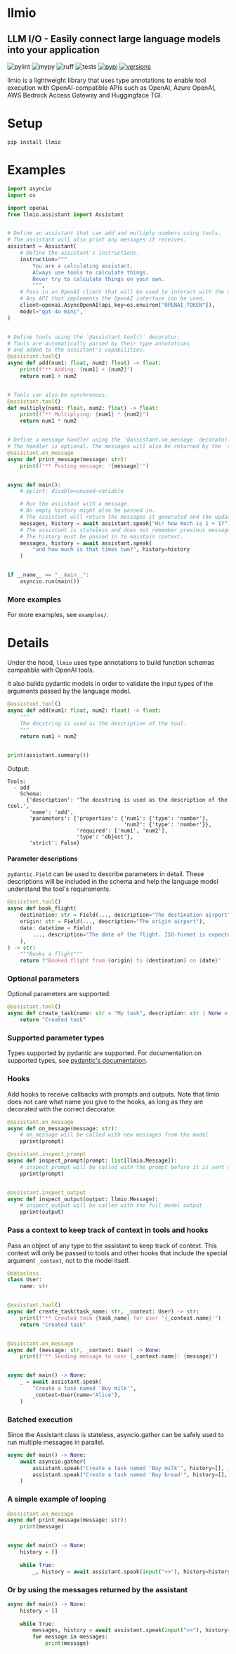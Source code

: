 
# llmio
## LLM I/O - Easily connect large language models into your application

![pylint](https://github.com/badgeir/llmio/actions/workflows/pylint.yml/badge.svg)
![mypy](https://github.com/badgeir/llmio/actions/workflows/mypy.yml/badge.svg)
![ruff](https://github.com/badgeir/llmio/actions/workflows/ruff.yml/badge.svg)
![tests](https://github.com/badgeir/llmio/actions/workflows/test.yml/badge.svg)
[![pypi](https://img.shields.io/pypi/v/llmio.svg)](https://pypi.python.org/pypi/llmio)
[![versions](https://img.shields.io/pypi/pyversions/llmio.svg)](https://github.com/badgeir/llmio)

llmio is a lightweight library that uses type annotations to enable tool execution with OpenAI-compatible APIs such as OpenAI, Azure OpenAI, AWS Bedrock Access Gateway and Huggingface TGI.


# Setup

```
pip install llmio
```

# Examples

``` python
import asyncio
import os

import openai
from llmio.assistant import Assistant


# Define an assistant that can add and multiply numbers using tools.
# The assistant will also print any messages it receives.
assistant = Assistant(
    # Define the assistant's instructions.
    instruction="""
        You are a calculating assistant.
        Always use tools to calculate things.
        Never try to calculate things on your own.
        """,
    # Pass in an OpenAI client that will be used to interact with the model.
    # Any API that implements the OpenAI interface can be used.
    client=openai.AsyncOpenAI(api_key=os.environ["OPENAI_TOKEN"]),
    model="gpt-4o-mini",
)


# Define tools using the `@assistant.tool()` decorator.
# Tools are automatically parsed by their type annotations
# and added to the assistant's capabilities.
@assistant.tool()
async def add(num1: float, num2: float) -> float:
    print(f"** Adding: {num1} + {num2}")
    return num1 + num2


# Tools can also be synchronous.
@assistant.tool()
def multiply(num1: float, num2: float) -> float:
    print(f"** Multiplying: {num1} * {num2}")
    return num1 * num2


# Define a message handler using the `@assistant.on_message` decorator.
# The handler is optional. The messages will also be returned by the `speak` method.
@assistant.on_message
async def print_message(message: str):
    print(f"** Posting message: '{message}'")


async def main():
    # pylint: disable=unused-variable

    # Run the assistant with a message.
    # An empty history might also be passed in.
    # The assistant will return the messages it generated and the updated history.
    messages, history = await assistant.speak("Hi! how much is 1 + 1?")
    # The assistant is stateless and does not remember previous messages.
    # The history must be passed in to maintain context.
    messages, history = await assistant.speak(
        "and how much is that times two?", history=history
    )


if __name__ == "__main__":
    asyncio.run(main())
```

### More examples

For more examples, see `examples/`.


# Details

Under the hood, `llmio` uses type annotations to build function schemas compatible with OpenAI tools.

It also builds pydantic models in order to validate the input types of the arguments passed by the language model.

``` python
@assistant.tool()
async def add(num1: float, num2: float) -> float:
    """
    The docstring is used as the description of the tool.
    """
    return num1 + num2


print(assistant.summary())
```

Output:
``` plaintext
Tools:
  - add
    Schema:
      {'description': 'The docstring is used as the description of the tool.',
       'name': 'add',
       'parameters': {'properties': {'num1': {'type': 'number'},
                                     'num2': {'type': 'number'}},
                      'required': ['num1', 'num2'],
                      'type': 'object'},
       'strict': False}
```

#### Parameter descriptions

`pydantic.Field` can be used to describe parameters in detail. These descriptions will be included in the schema and help the language model understand the tool's requirements.

``` python
@assistant.tool()
async def book_flight(
    destination: str = Field(..., description="The destination airport"),
    origin: str = Field(..., description="The origin airport"),
    date: datetime = Field(
        ..., description="The date of the flight. ISO-format is expected."
    ),
) -> str:
    """Books a flight"""
    return f"Booked flight from {origin} to {destination} on {date}"
```

### Optional parameters

Optional parameters are supported.

``` python
@assistant.tool()
async def create_task(name: str = "My task", description: str | None = None) -> str:
    return "Created task"
```

### Supported parameter types

Types supported by pydantic are supported.
For documentation on supported types, see [pydantic's documentation](https://docs.pydantic.dev/latest/concepts/types).

### Hooks

Add hooks to receive callbacks with prompts and outputs. Note that llmio does not care what name you give to the hooks, as long as they are decorated with the correct decorator.

``` python
@assistant.on_message
async def on_message(message: str):
    # on_message will be called with new messages from the model
    pprint(prompt)

@assistant.inspect_prompt
async def inspect_prompt(prompt: list[llmio.Message]):
    # inspect_prompt will be called with the prompt before it is sent to the model
    pprint(prompt)


@assistant.inspect_output
async def inspect_output(output: llmio.Message):
    # inspect_output will be called with the full model output
    pprint(output)
``` 

### Pass a context to keep track of context in tools and hooks

Pass an object of any type to the assistant to keep track of context. This context will only be passed to tools and other hooks that include the special argument `_context`, not to the model itself.

``` python
@dataclass
class User:
    name: str


@assistant.tool()
async def create_task(task_name: str, _context: User) -> str:
    print(f"** Created task {task_name} for user '{_context.name}'")
    return "Created task"


@assistant.on_message
async def (message: str, _context: User) -> None:
    print(f"** Sending message to user {_context.name}: {message}")


async def main() -> None:
    _ = await assistant.speak(
        "Create a task named 'Buy milk'",
        _context=User(name="Alice"),
    )
```

### Batched execution

Since the Assistant class is stateless, asyncio.gather can be safely used to run multiple messages in parallel.

``` python
async def main() -> None:
    await asyncio.gather(
        assistant.speak("Create a task named 'Buy milk'", history=[], _context=User(name="Alice")),
        assistant.speak("Create a task named 'Buy bread'", history=[], _context=User(name="Bob")),
    )
```

### A simple example of looping

``` python
@assistant.on_message
async def print_message(message: str):
    print(message)


async def main() -> None:
    history = []
    
    while True:
        _, history = await assistant.speak(input(">>"), history=history)

```

### Or by using the messages returned by the assistant

``` python
async def main() -> None:
    history = []
    
    while True:
        messages, history = await assistant.speak(input(">>"), history=history)
        for message in messages:
            print(message)
```

